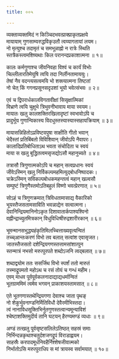 ```yaml
---
title: ००५

---
```

<div class="audioEmbed"  caption="सीतालक्ष्मी-वाचनम्" src="https://sanskritdocuments.org/sites/completenarayaneeyam/SoundFiles/005/005_01.mp3"></div>


व्यक्ताव्यक्तमिदं न किञ्चिदभवत्प्राक्प्राकृतप्रक्षये  
मायायाम् गुणसाम्यरुद्धविकृउतौ त्वय्यागतायां लयम।  
नो मृत्युश्च तदामृतं च समभून्नाह्नो न रात्रेः स्थिति  
स्तत्रैकस्त्वमशिष्यथाः किल परानन्दप्रकाशात्मना ॥ १॥

<div class="audioEmbed"  caption="सीतालक्ष्मी-वाचनम्" src="https://sanskritdocuments.org/sites/completenarayaneeyam/SoundFiles/005/005_02.mp3"></div>


कालः कर्मगुणाश्च जीवनिवहा विश्वं च कार्यं विभोः  
चिल्लीलारतिमेयुषि त्वयि तदा निर्लीनतामाययुः।  
तेषां नैव वदन्त्यसत्वमयि भो शक्त्यात्मना तिष्टतां  
नो चेत् किं गगनप्रसूनसदृउशां भूयो भवेत्संभवः ॥ २॥

<div class="audioEmbed"  caption="सीतालक्ष्मी-वाचनम्" src="https://sanskritdocuments.org/sites/completenarayaneeyam/SoundFiles/005/005_03.mp3"></div>


एवं च द्विपरार्धकालविगतावीक्षां सिसृक्षात्मिकां  
विभ्राणे त्वयि चुक्षुभे त्रिभुवनीभावाय माया स्वयम।  
मायातः खलु कालशक्तिरखिलादृष्टां स्वभावोऽपि च  
प्रादुर्भूय गुणान्विकास्य विदधुस्तस्यास्यास्सहायक्रियाम् ॥ ३॥

<div class="audioEmbed"  caption="सीतालक्ष्मी-वाचनम्" src="https://sanskritdocuments.org/sites/completenarayaneeyam/SoundFiles/005/005_04.mp3"></div>


मायासन्निहितोऽप्रविष्टवपुषा साक्षीति गीतो भवान्  
भेदैस्तां प्रतिबिंबतो विविशिवान् जीवोऽपि नैवापरः।  
कालादिप्रतिबोधिताऽथ भवता संचोदिता च स्वयं  
माया स खलु बुद्धितत्वमसृजद्योऽसौ महानुच्यते ॥ ४॥

<div class="audioEmbed"  caption="सीतालक्ष्मी-वाचनम्" src="https://sanskritdocuments.org/sites/completenarayaneeyam/SoundFiles/005/005_05.mp3"></div>


तत्रासौ त्रिगुणात्मकोऽपि च महान् सत्वप्रधानः स्वयं  
जीवेऽस्मिन् खलु निर्विकल्पमहमित्युद्बोधनिष्पादकः।  
चक्रेऽस्मिन् सविकल्पबोधकमहन्तत्वं महान् खल्वसौ  
सम्पुष्टं त्रिगुणैस्तमोऽतिबहुलं विष्णो भवत्प्रेरणात् ॥ ५॥

<div class="audioEmbed"  caption="सीतालक्ष्मी-वाचनम्" src="https://sanskritdocuments.org/sites/completenarayaneeyam/SoundFiles/005/005_06.mp3"></div>


सोऽहं च त्रिगुणक्रमात् त्रिविधतामासाद्य वैकारिको  
भूयस्तैजसतामसाविति भवन्नाद्येन सत्वात्मना।  
देवानिन्द्रियमानिनोऽकृत दिशावातार्कपाश्यश्विनो  
वह्नीन्द्राच्युतमित्रकान् विधुविधिश्रीरुद्रशारीरकान् ॥ ६॥

<div class="audioEmbed"  caption="सीतालक्ष्मी-वाचनम्" src="https://sanskritdocuments.org/sites/completenarayaneeyam/SoundFiles/005/005_07.mp3"></div>


भूमन्मानसभुद्ध्यहंकृतिमिलच्चित्ताख्यवृत्यन्वितं  
तच्च्आन्तःकरणं विभो तव बलात् सत्वांश एवासृजत।  
जातस्तैजसतो दशेन्द्रियगणस्तत्तामसांशात्पुन  
स्तन्मात्रं नभसो मरुत्पुरपते शब्दोऽजनि त्वद्बलात् ॥ ७॥

<div class="audioEmbed"  caption="सीतालक्ष्मी-वाचनम्" src="https://sanskritdocuments.org/sites/completenarayaneeyam/SoundFiles/005/005_08.mp3"></div>


शब्दाद्व्योम ततः ससर्जिथ विभो स्पर्शं ततो मारुतं  
तस्माद्रूपमतो महोऽथ च रसं तोयं च गन्धं महीम।  
एवम् माधव पूर्वपूर्वकलनादाद्याद्यधर्मान्वितं  
भूतग्राममिमं त्वमेव भगवन् प्राकाशयस्तामसात् ॥ ८॥

<div class="audioEmbed"  caption="सीतालक्ष्मी-वाचनम्" src="https://sanskritdocuments.org/sites/completenarayaneeyam/SoundFiles/005/005_09.mp3"></div>


एते भूतगणास्तथेन्द्रियगणा देवाश्च जाता पृथङ्  
नो शेकुर्भुवनाण्डनिर्मितिविधौ देवैरमीभिस्तदा।  
त्वं नानाविधसूक्तिभिर्नुतगुणस्तत्वान्यमून्याविशं  
श्चेष्टाशक्तिमुदीर्य तानि घटयन् हैरण्यमण्डं व्यधाः ॥ ९॥

<div class="audioEmbed"  caption="सीतालक्ष्मी-वाचनम्" src="https://sanskritdocuments.org/sites/completenarayaneeyam/SoundFiles/005/005_10.mp3"></div>


अण्डं तत्खलु पूर्वसृष्टसलिलेऽतिष्ठत् सहस्रं समाः  
निर्भिन्दन्नकृथाश्चतुर्दशजगद्रूपं विराडाह्वयम।  
साहस्रैः करपादमूर्धनिवहैर्निश्शेषजीवात्मको  
निर्भातोऽसि मरुत्पुराधिप स मां त्रायस्व सर्वामयात् ॥ १०॥